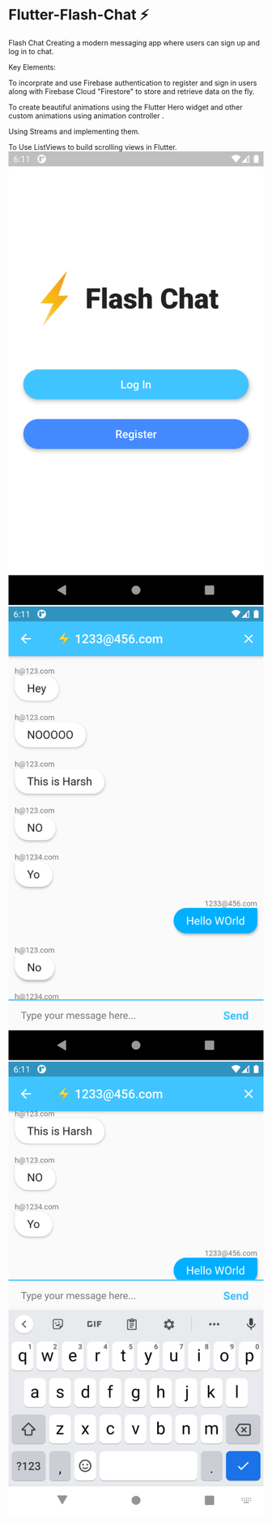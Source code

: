 # Flutter-Flash-Chat ⚡️


Flash Chat Creating a modern messaging app where users can sign up and log in to chat.

Key Elements: 

To incorprate and use Firebase authentication to register and sign in users along with Firebase Cloud "Firestore" to store and retrieve data on the fly. 

To create beautiful animations using the Flutter Hero widget and other custom animations using animation controller .  

Using Streams and implementing them. 

To Use ListViews to build scrolling views in Flutter.
![Image 1](https://github.com/Harsh3211/Flutter-Flash-Chat/blob/master/images/Screenshot_1596717717.png)
![Image 2](https://github.com/Harsh3211/Flutter-Flash-Chat/blob/master/images/Screenshot_1596717686.png)
![Image 3](https://github.com/Harsh3211/Flutter-Flash-Chat/blob/master/images/Screenshot_1596717697.png)


